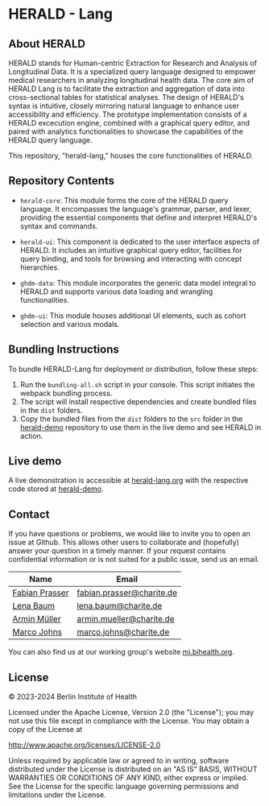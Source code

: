 # HERALD - Lang

## About HERALD

HERALD stands for Human-centric Extraction for Research and Analysis of Longitudinal Data. It is a specialized query language designed to empower medical researchers in analyzing longitudinal health data. The core aim of HERALD Lang is to facilitate the extraction and aggregation of data into cross-sectional tables for statistical analyses. The design of HERALD's syntax is intuitive, closely mirroring natural language to enhance user accessibility and efficiency. The prototype implementation consists of a HERALD excecution engine, combined with a  graphical query editor, and paired with analytics functionalities to showcase the capabilities of the HERALD query language. 

This repository, "herald-lang," houses the core functionalities of HERALD.

## Repository Contents

- `herald-core`: This module forms the core of the HERALD query language. It encompasses the language's grammar, parser, and lexer, providing the essential components that define and interpret HERALD's syntax and commands.

- `herald-ui`: This component is dedicated to the user interface aspects of HERALD. It includes an intuitive graphical query editor, facilities for query binding, and tools for browsing and interacting with concept hierarchies.

- `ghdm-data`: This module incorporates the generic data model integral to HERALD and supports various data loading and wrangling functionalities.

- `ghdm-ui`: This module houses additional UI elements, such as cohort selection and various modals.


## Bundling Instructions

To bundle HERALD-Lang for deployment or distribution, follow these steps:

1. Run the `bundling-all.sh` script in your console. This script initiates the webpack bundling process.
2. The script will install respective dependencies and create bundled files in the `dist` folders.
3. Copy the bundled files from the `dist` folders to the `src` folder in the [herald-demo](https://github.com/BIH-MI/herald-demo) repository to use them in the live demo and see HERALD in action.

## Live demo

A live demonstration is accessible at [herald-lang.org](http://herald-lang.org) with the respective code stored at [herald-demo](https://github.com/BIH-MI/herald-demo).


## Contact

If you have questions or problems, we would like to invite you to open an issue at Github. This allows other users to collaborate and (hopefully) answer your question in a timely manner. If your request contains confidential information or is not suited for a public issue, send us an email.

| Name                          | Email                                     |
|-------------------------------|-------------------------------------------|
| [Fabian Prasser](https://github.com/prasser)                  | [fabian.prasser@charite.de](mailto:fabian.prasser@charite.de) |
| [Lena Baum](https://github.com/bihmi-lb) | [lena.baum@charite.de](mailto:lena.baum@charite.de) |
| [Armin Müller](https://github.com/muellerarmin)  | [armin.mueller@charite.de](mailto:armin.mueller@charite.de) |
| [Marco Johns](https://github.com/Lumiukko) | [marco.johns@charite.de](mailto:marco.johns@charite.de) |

You can also find us at our working group's website [mi.bihealth.org](https://mi.bihealth.org).

## License

&copy; 2023-2024 Berlin Institute of Health

Licensed under the Apache License, Version 2.0 (the "License"); you may not use this file except in compliance with the License. You may obtain a copy of the License at

http://www.apache.org/licenses/LICENSE-2.0

Unless required by applicable law or agreed to in writing, software distributed under the License is distributed on an "AS IS" BASIS, WITHOUT WARRANTIES OR CONDITIONS OF ANY KIND, either express or implied. See the License for the specific language governing permissions and limitations under the License.